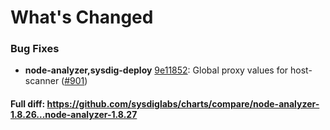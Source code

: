 # What's Changed

### Bug Fixes
- **node-analyzer,sysdig-deploy** [9e11852](https://github.com/sysdiglabs/charts/commit/9e118521c490c788ca6053b513f281d09a7f9ccd): Global proxy values for host-scanner ([#901](https://github.com/sysdiglabs/charts/issues/901))

#### Full diff: https://github.com/sysdiglabs/charts/compare/node-analyzer-1.8.26...node-analyzer-1.8.27
